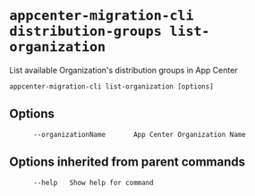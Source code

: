 # `appcenter-migration-cli distribution-groups list-organization`

List available Organization's distribution groups in App Center

```plaintext
appcenter-migration-cli list-organization [options]
```

## Options

```plaintext
      --organizationName       App Center Organization Name
```

## Options inherited from parent commands

```plaintext
      --help   Show help for command
```
